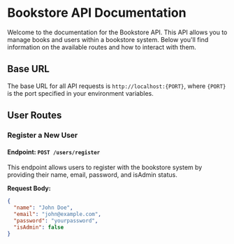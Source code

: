# Bookstore API Documentation

Welcome to the documentation for the Bookstore API. This API allows you to manage books and users within a bookstore system. Below you'll find information on the available routes and how to interact with them.

## Base URL

The base URL for all API requests is `http://localhost:{PORT}`, where `{PORT}` is the port specified in your environment variables.

## User Routes

### Register a New User

#### Endpoint: `POST /users/register`

This endpoint allows users to register with the bookstore system by providing their name, email, password, and isAdmin status.

**Request Body:**
```json
{
  "name": "John Doe",
  "email": "john@example.com",
  "password": "yourpassword",
  "isAdmin": false
}

